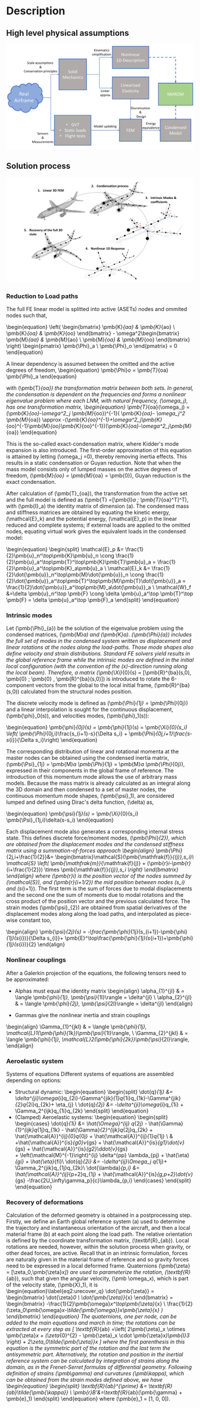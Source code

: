 # Description

## High level physical assumptions

![Physical model](./img/reality2NMROM2.png "Physical assumptions")

## Solution process

![Solution process](./img/aircraft_process2.png "Solution process")

### Reduction to Load paths

The full FE linear model is splitted into active (ASETs) nodes and ommited nodes such that,

\begin{equation}
\left( \begin{bmatrix}
\pmb{K}_{aa} & \pmb{K}_{ao} \\ \pmb{K}_{oa} & \pmb{K}_{oo}
\end{bmatrix} - \omega^2\begin{bmatrix}
\pmb{M}_{aa} & \pmb{M}_{ao} \\ \pmb{M}_{oa} & \pmb{M}_{oo}
\end{bmatrix}
\right)
\begin{pmatrix}
\pmb{\Phi}_a \\ \pmb{\Phi}_o
\end{pmatrix} = 0
\end{equation}
	
A linear dependency is assumed between the omitted and the active degrees of freedom,
\begin{equation}
\pmb{\Phi}_o =  \pmb{T}_{oa} \pmb{\Phi}_a
\end{equation}

with \(\pmb{T}_{oa}\) the transformation matrix between both sets. In general, the condensation is dependent on the frequencies and forms a nonlinear eigenvalue problem where each LNM,  with natural frequency, \(\omega_j\), has one transformation matrix,
\begin{equation}
\pmb{T}_{oa}(\omega_j) = (\pmb{K}_{oo}-\omega^2_j \pmb{M}_{oo})^{-1}( \pmb{K}_{oa}- \omega_j^2 \pmb{M}_{oa}) \approx -(\pmb{K}_{oo}^{-1}+\omega^2_j\pmb{K}_{oo}^{-1}\pmb{M}_{oo}\pmb{K}_{oo}^{-1})(\pmb{K}_{oa}-\omega^2_j\pmb{M}_{oa})
\end{equation}

This is the so-called exact-condensation matrix, where Kidder's mode expansion is also introduced. The first-order approximation of this equation is attained by letting \(\omega_j =0\), thereby removing inertia effects. This results in a static condensation or Guyan reduction. Note that when the mass model consists only of lumped masses on the active degrees of freedom, \(\pmb{M}_{oo} = \pmb{M}_{oa} = \pmb{0}\), Guyan reduction is the exact condensation.

After calculation of \(\pmb{T}_{oa}\), the transformation from the active set and the full model is defined as \(\pmb{T} =[\pmb{I}_a \; \pmb{T}_{oa}^T]^T\), with \(\pmb{I}_a\) the identity matrix of dimension \(a\). The condensed mass and stiffness matrices are obtained by equating the kinetic energy, \(\mathcal{E}_k\) and the potential energy, \(\mathcal{E}_p\) in the linear reduced and complete systems; if external loads are applied to the omitted nodes, equating virtual work gives the equivalent loads in the condensed model:

\begin{equation}
\begin{split}
\mathcal{E}_p &= \frac{1}{2}\pmb{u}_n^\top\pmb{K}\pmb{u}_n \cong \frac{1}{2}\pmb{u}_a^\top\pmb{T}^\top\pmb{K}\pmb{T}\pmb{u}_a = \frac{1}{2}\pmb{u}_a^\top\pmb{K}_a\pmb{u}_a \\
\mathcal{E}_k &= \frac{1}{2}\dot{\pmb{u}}_n^\top\pmb{M}\dot{\pmb{u}}_n \cong \frac{1}{2}\dot{\pmb{u}}_a^\top\pmb{T}^\top\pmb{M}\pmb{T}\dot{\pmb{u}}_a = \frac{1}{2}\dot{\pmb{u}}_a^\top\pmb{M}_a\dot{\pmb{u}}_a \\
\mathcal{W}_f &=\delta \pmb{u}_n^\top \pmb{F} \cong \delta \pmb{u}_a^\top \pmb{T}^\top \pmb{F} = \delta \pmb{u}_a^\top  \pmb{F}_a 
\end{split}
\end{equation}

### Intrinsic modes
Let \(\pmb{\Phi}_{a}\) be the solution of the eigenvalue problem using the condensed matrices, \(\pmb{M}_a\) and \(\pmb{K}_a\). \(\pmb{\Phi}_{a}\) includes the full set of modes in the condensed system written as displacement and linear rotations at the nodes along the load-paths. Those mode shapes also define velocity and strain distributions. Standard FE solvers yield results in the global reference frame while the intrinsic modes are defined in the initial local configuration (with the convention of the \(x\)-direction running along the local beam). Therefore, a matrix \(\pmb{\Xi}_{0}(s) = [\pmb{R}^{ba}(s,0), \pmb{0} ; \pmb{0} , \pmb{R}^{ba}(s,0)]\) is introduced to rotate the 6-component vectors from the global to the local initial frame, \(\pmb{R}^{ba}(s,0)\) calculated from the structural nodes position.

The discrete velocity mode is defined as \(\pmb{\Phi}_{1j} = \pmb{\Phi}_{0j}\) and a linear interpolation is sought for the continuous displacement, \(\pmb{\phi}_0(s)\), and velocities modes, \(\pmb{\phi}_1(s)\):

\begin{equation}
\pmb{\phi}_{0j}(s) = \pmb{\phi}_{1j}(s) =  \pmb{\Xi}_{0}(s_i) \left( \pmb{\Phi}_{0j,i}\frac{s_{i+1}-s}{\Delta s_i} + \pmb{\Phi}_{0j,i+1}\frac{s-s_{i}}{\Delta s_i}\right)
\end{equation}

The corresponding distribution of linear and rotational momenta at the master nodes can be  obtained using the condensed inertia matrix, \(\pmb{\Psi}_{1j}  = \pmb{M}_a \pmb{\Phi}_{1j} = \pmb{M}_a \pmb{\Phi}_{0j}\), expressed in their components in the global frame of reference. The introduction of this momentum mode allows the use of arbitrary mass models. Because the mass matrix is already calculated as an integral along the 3D domain and then condensed to a set of master nodes, the continuous momentum mode shapes, \(\pmb{\psi}_1\), are considered lumped and defined using Dirac's delta function, \(\delta\) as,

\begin{equation}
\pmb{\psi}_{1j}(s) =  \pmb{\Xi}_{0}(s_i) \pmb{\Psi}_{1j,i}\delta(s-s_i)
\end{equation}

Each displacement mode also generates a corresponding internal stress state. This defines discrete force/moment modes, \(\pmb{\Phi}_{2}\), which are obtained from the displacement modes and the condensed stiffness matrix using a summation-of-forces approach
\begin{align}
\pmb{\Phi}_{2j,i+\frac{1}{2}}&= \begin{bmatrix}\mathcal{S}(\pmb{\mathfrak{f}}_{(j)},s_i)\\  \mathcal{S} \left( \pmb{\mathfrak{m}}_{\mathfrak{f}(j)} + (\pmb{r}_i-\pmb{r}_{i+\frac{1}{2}}) \times \pmb{\mathfrak{f}}_{(j)},s_i \right)
\end{bmatrix} 
\end{align}
where \(\pmb{r}_i\) is the position vector of the nodes summed by \(\mathcal{S}\), and \(\pmb{r}_{i+1/2}\) the mid position between nodes \(s_i\) and \(s_{i+1}\). The first term is the sum of forces due to modal displacements and the second one the sum of moments due to modal rotations and the cross product of the  position vector and the previous calculated force.
The strain modes \(\pmb{\psi}_{2}\) are obtained from spatial derivatives of the displacement modes along along the load paths, and interpolated as piece-wise constant too,

\begin{align}
\pmb{\psi}_{2j}(s) = -\frac{\pmb{\phi}_{1j}(s_{i+1})-\pmb{\phi}_{1j}(s_{i})}{\Delta s_{i}}+ \pmb{E}^\top\frac{\pmb{\phi}_{1j}(s_{i+1})+\pmb{\phi}_{1j}(s_{i})}{2} 
\end{align}

### Nonlinear couplings
After a Galerkin projection of the equations, the following tensors need to be approximated:
- Alphas must equal the identity matrix
\begin{align}
\alpha_{1}^{jl} & = \langle \pmb{\phi}_{1j}, \pmb{\psi}_{1l}\rangle = \delta^{jl} \\
\alpha_{2}^{jl} & = \langle \pmb{\phi}_{2j}, \pmb{\psi}_{2l}\rangle = \delta^{jl}
\end{align}

- Gammas give the nonlinear inertia and strain couplings

\begin{align}
\Gamma_{1}^{jkl} & = \langle \pmb{\phi}_{1j}, \mathcal{L}_1(\pmb{\phi}_{1k})\pmb{\psi}_{1l}\rangle,  \\
\Gamma_{2}^{jkl} & = \langle \pmb{\phi}_{1j}, \mathcal{L}_2(\pmb{\phi}_{2k})\pmb{\psi}_{2l}\rangle,
\end{align}

### Aeroelastic system

Systems of equations
Different systems of equations are assembled depending on options: 

- Structural dynamic:
  \begin{equation}
		\begin{split}
		\dot{q}_{1j} &= \delta^{ji}\omega_{i}q_{2i}-\Gamma^{jik}_{1}q_{1i}q_{1k}-\Gamma^{jik}_{2}q_{2i}q_{2k}+ \eta_{j}  \\
		\dot{q}_{2j} &= -\delta^{ji}\omega_{i}q_{1i} + \Gamma_2^{ijk}q_{1i}q_{2k}
		\end{split}
  \end{equation}
- (Clamped) Aeroelastic systems:
  \begin{equation}
    \begin{split}
    \begin{cases}
     \dot{q}_{1i} &= \hat{\Omega}^{ij} q_{2j}
                  - \hat{\Gamma}_{1}^{ijk}q_{1j}q_{1k}
                  - \hat{\Gamma}_{2}^{ijk}q_{2j}q_{2k} 
                  + \hat{\mathcal{A}}^{ij}_{0}q_{0j}
                  + \hat{\mathcal{A}}^{ij}_{1}q_{1j}  \\
                & +\hat{\mathcal{A}}^{is}_{g0}v_{gs}
                  + \hat{\mathcal{A}}^{is}_{g1}\dot{v}_{gs}
                  + \hat{\mathcal{A}}^{is}_{g2}\ddot{v}_{gs}    
                  + \left(\mathcal{M}^{-1}\right)^{ij} \delta^{pp} \lambda_{pj}
                  + \hat{\eta}_{gi} + \hat{\eta}_{fi}\\
    \dot{q}_{2i} &= -\delta^{ij}\Omega_j q_{1j}+ \Gamma_2^{jik}q_{1j}q_{2k}\\
     \dot{\lambda}_{p,i} &= \hat{\mathcal{A}}^{ij}_{p+2}q_{1j}
                           + \hat{\mathcal{A}}^{is}_{g,p+2}\dot{v}_{gs}
                          -\frac{2U_\infty\gamma_p}{c}\lambda_{p,i} 
    \end{cases}
\end{split}
\end{equation}

### Recovery of deformations

Calculation of the deformed geometry is obtained in a postprocessing step. Firstly, we define an Earth global reference system \(a\) used to determine the trajectory and instantaneous orientation of the aircraft, and then a local material frame \(b\) at each point along the load path. The relative orientation is defined by the coordinate transformation matrix, \(\textbf{R}_{ab}\). Local rotations are needed, however, within the solution process when gravity, or other dead forces, are active. Recall that in an intrinsic formulation, forces are naturally given in the material frame of reference and so gravity forces need to be expressed in a local deformed frame. Quaternions \(\pmb{\zeta} = [\zeta_0,\pmb{\zeta}_x]\) are used to parameterize the rotation, \(\textbf{R}_{ab}\), such that given the angular velocity, \(\pmb \omega_x\), which is part of the velocity state, \(\pmb{X}_1\), it is
\begin{equation}\label{eq2:urecover_q}
\dot{\pmb{\zeta}} =
\begin{bmatrix}
\dot{\zeta}_0 \\
\dot{\pmb{\zeta}}_{x} 
\end{bmatrix} = \begin{bmatrix}
-\frac{1}{2}\pmb{\omega}_x^\top\pmb{\zeta}_{x}  \\
\frac{1}{2}(\zeta_0\pmb{\omega}_x-\tilde{\pmb{\omega}}_x\pmb{\zeta}_{x} ) 
\end{bmatrix}
\end{equation}
The quaternions, one per node, can be added to the main equations and march in time; the rotations can be extracted at every step as
\[ 
\textbf{R}_{ab} =\left( 2\pmb{\zeta}_x \otimes  \pmb{\zeta}_x + (\zeta_{0}^{2} - \pmb{\zeta}_x \cdot \pmb{\zeta}_x)\pmb{I}_3 \right) +   2\zeta_0\tilde{\pmb{\zeta}}_x
\] 
where the first parenthesis in this equation is the symmetric part of the rotation and the last term the antisymmetric part.
Alternatively, the rotation and position in the inertial reference system can be calculated by integration of strains along the domain, as in the Frenet-Serret formulas of differential geometry. Following definition of strains \(\pmb\gamma\) and curvatures \(\pmb\kappa\), which can be obtained from the strain modes defined above, we have 
\begin{equation}
\begin{split}
\textbf{R}_{ab}^{\prime} &= \textbf{R}_{ab}\tilde{\pmb{\kappa}} \\
\pmb{r}B'&=\textbf{R}_{ab}(\pmb{\gamma} + \pmb{e}_1)
\end{split}
\end{equation}
where \(\pmb{e}_1 = [1, 0, 0]\).
